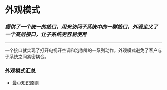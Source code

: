 # 外观模式

### *提供了一个统一的接口，用来访问子系统中的一群接口，外观定义了一个高层接口，让子系统更容易使用*

------

一个接口就实现了打开电视开空调和泡咖啡的一系列动作，外观模式避免了客户与子系统之间紧密耦合。


### 外观模式汇总
- [最小知识原则](../README.md)



